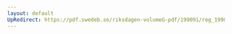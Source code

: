 ```yaml
---
layout: default
UpRedirect: https://pdf.swedeb.se/riksdagen-volumeG-pdf/199091/reg_199091/reg_199091_1175.pdf
---
```


